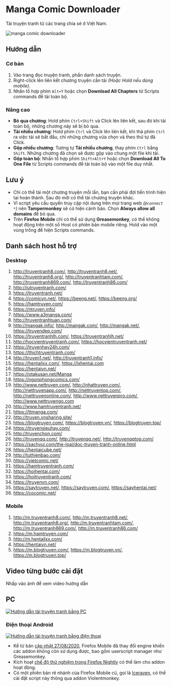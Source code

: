 # Manga Comic Downloader

Tải truyện tranh từ các trang chia sẻ ở Việt Nam.

![manga comic downloader](https://github.com/lelinhtinh/Userscript/raw/master/manga_comic_downloader/screenshot/mangacomic.png)

## Hướng dẫn

### Cơ bản

1. Vào trang đọc truyện tranh, phần danh sách truyện.
1. Right-click lên liên kết chương truyện cần tải *(Hoặc Hold nếu dùng mobile)*.
1. Nhấn tổ hợp phím `Alt+Y` hoặc chọn **Download All Chapters** từ Scripts commands để tải toàn bộ.

### Nâng cao

- **Bỏ qua chương**: Hold phím `Ctrl+Shift` và Click lên liên kết, sau đó khi tải toàn bộ, những chương này sẽ bị bỏ qua.
- **Tải nhiều chương**: Hold phím `Ctrl` và Click lên liên kết, khi thả phím `Ctrl` ra việc tải sẽ bắt đầu, chỉ những chương vừa chọn và theo thứ tự đã Click.
- **Gộp nhiều chương**: Tương tự **Tải nhiều chương**, thay phím `Ctrl` bằng `Shift`. Những chương đã chọn sẽ được gộp vào chung một file khi tải.
- **Gộp toàn bộ**: Nhấn tổ hợp phím `Shift+Alt+Y` hoặc chọn **Download All To One File** từ Scripts commands để tải toàn bộ vào một file duy nhất.

## Lưu ý

- Chỉ có thể tải một chương truyện mỗi lần, bạn cần phải đợi tiến trình hiện tại hoàn thành. Sau đó mới có thể tải chương truyện khác.
- Vì script yêu cầu quyền truy cập nội dung trên mọi trang web *(`@connect *`)* nên **Tampermonkey** sẽ có hiện cảnh báo. Chọn **Always allow all domains** để bỏ qua.
- Trên **Firefox Mobile** chỉ có thể sử dụng **Greasemonkey**, có thể không hoạt động trên một số Host có phiên bản mobile riêng. Hold vào một vùng trống để hiện Scripts commands.

## Danh sách host hỗ trợ

### Desktop

1. <http://truyentranh8.com/>, <http://truyentranh8.net/>, <http://truyentranh8.org/>, <http://truyentranhtam.com/>, <http://truyentranh869.com/>, <http://truyentranh86.com/>
1. <http://iutruyentranh.com/>
1. <https://truyentranh.net/>
1. <https://comicvn.net/>, <https://beeng.net/>, <https://beeng.org/>
1. <https://hamtruyen.com/>
1. <https://ntruyen.info/>
1. <https://www.a3manga.com/>
1. <http://truyentranhtuan.com/>
1. <http://mangak.info/>, <http://mangak.com/>, <http://mangak.net/>, <https://truyendep.com/>
1. <https://truyentranhlh.com/>, <https://truyentranhlh.net/>
1. <http://hocvientruyentranh.com/>, <https://hocvientruyentranh.net/>
1. <https://truyenhay24h.com/>
1. <https://thichtruyentranh.com/>
1. <http://truyen1.net/>, <http://truyentranh1.info/>
1. <https://hentailxx.com/>, <https://lxhentai.com>
1. <https://hentaivn.net/>
1. <https://otakusan.net/Manga>
1. <https://ngonphongcomics.com/>
1. <http://www.nettruyen.com/>, <http://nhattruyen.com/>, <http://nettruyenapp.com/>, <http://nettruyentop.com/>, <http://nettruyenonline.com/>, <http://www.nettruyenpro.com/>, <http://www.nettruyengo.com>
1. <http://www.hamtruyentranh.net/>
1. <https://ttmanga.com/>
1. <http://truyen.vnsharing.site/>
1. <https://blogtruyen.com/>, <https://blogtruyen.vn/>, <https://blogtruyen.top/>
1. <https://truyensieuhay.com/>
1. <http://truyenchon.com/>
1. <http://truyenqq.com/>, <http://truyenqq.net/>, <http://truyenqqtop.com/>
1. <https://sachvui.com/the-loai/doc-truyen-tranh-online.html>
1. <https://hentaicube.net/>
1. <http://tuthienbao.com/>
1. <https://vietcomic.net/>
1. <https://hamtruyentranh.com/>
1. <https://hoihentai.com/>
1. <https://hoitruyentranh.com/>
1. <https://truyenvn.com/>
1. <https://saytruyen.net/>, <https://saytruyen.com/>, <https://sayhentai.net/>
1. <https://cocomic.net/>

### Mobile

1. <http://m.truyentranh8.com/>, <http://m.truyentranh8.net/>, <http://m.truyentranh8.org/>, <http://m.truyentranhtam.com/>, <http://m.truyentranh869.com/>, <http://m.truyentranh86.com/>
1. <https://m.hamtruyen.com/>
1. <http://m.hentailxx.com/>
1. <https://hentaivn.net/>
1. <https://m.blogtruyen.com/>, <https://m.blogtruyen.vn/>, <https://m.blogtruyen.top/>

## Video từng bước cài đặt

Nhấp vào ảnh để xem video hướng dẫn

## PC

[![Hướng dẫn tải truyện tranh bằng PC](https://img.youtube.com/vi/Aw9c5pqRYGk/0.jpg)](https://www.youtube.com/watch?v=Aw9c5pqRYGk)

### Điện thoại Android

[![Hướng dẫn tải truyện tranh bằng điện thoại](https://img.youtube.com/vi/3bdvW3FCpak/0.jpg)](https://www.youtube.com/watch?v=3bdvW3FCpak)

- Kể từ bản [cập nhật 27/08/2020](https://blog.mozilla.org/blog/2020/08/25/introducing-a-new-firefox-for-android-experience/), Firefox Mobile đã thay đổi engine khiến các addon không còn sử dụng được, bao gồm userscript manager như Greasemonkey.
- Kích hoạt [chế độ thử nghiệm trong Firefox Nightly](https://blog.mozilla.org/addons/2020/09/29/expanded-extension-support-in-firefox-for-android-nightly/) có thể làm cho addon hoạt động.
- Có một phiên bản rẽ nhánh của Firefox Mobile cũ, gọi là [Iceraven](https://github.com/fork-maintainers/iceraven-browser), có thể cài đặt script này thông qua addon Violentmonkey.
